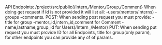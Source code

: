 API Endpoints:
/project/src/public{/Intern,/Mentor,/Group,/Comment}
When doing get request if Id is not provided it will list all:
-users(mentors/interns)
-groups
-comments.
POST:
When sending post request you must provide:
-title for group
-mentor_id,intern_id,comment for Comment
-name,lastname,group_id for Users(/Intern ,/Mentor)
PUT:
When sending put request you must provide ID for all Endpoints, title for group(only param), for other endpoints you can provide any of of params.
